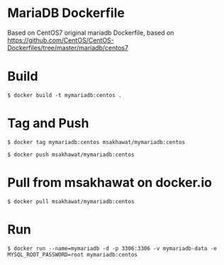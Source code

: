 MariaDB Dockerfile
==================

Based on CentOS7 original mariadb Dockerfile, based on https://github.com/CentOS/CentOS-Dockerfiles/tree/master/mariadb/centos7

# Build
`$ docker build -t mymariadb:centos .`
# Tag and Push
`$ docker tag mymariadb:centos msakhawat/mymariadb:centos`

`$ docker push msakhawat/mymariadb:centos`

# Pull from msakhawat on docker.io
`$ docker pull msakhawat/mymariadb:centos`
# Run
`$ docker run --name=mymariadb -d -p 3306:3306 -v mymariadb-data -e MYSQL_ROOT_PASSWORD=root mymariadb:centos`